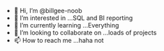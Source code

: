 - 👋 Hi, I’m @billgee-noob
- 👀 I’m interested in ...SQL  and BI reporting
- 🌱 I’m currently learning ...Everything
- 💞️ I’m looking to collaborate on ...loads of projects
- 📫 How to reach me ...haha not

<!---
billgee-noob/billgee-noob is a ✨ special ✨ repository because its `README.md` (this file) appears on your GitHub profile.
You can click the Preview link to take a look at your changes.
--->
